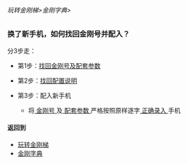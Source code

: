 ###### 玩转金刚梯>金刚字典>
### 换了新手机，如何找回金刚号并配入？
分3步走：

- 第1步：[找回金刚号及配套参数](https://github.com/a2zitpro/web/blob/master/LadderFree/kkDictionary/TheKKIDsParametersGetBack.md)

- 第2步：[找回配置说明](https://github.com/a2zitpro/web/blob/master/LadderFree/A.md)

- 第3步：配入新手机
  - 将[ 金刚号 ](https://github.com/a2zitpro/web/blob/master/LadderFree/kkDictionary/KKID.md)及[ 配套参数 ](https://github.com/a2zitpro/web/blob/master/LadderFree/kkDictionary/KKIDsParameters.md)严格按照原样逐字[ 正确录入 ](https://github.com/a2zitpro/web/blob/master/LadderFree/kkDictionary/ConsiderationsWhileConfigureKKID.md)手机

#### 返回到
- [玩转金刚梯](https://github.com/a2zitpro/web/blob/master/LadderFree/A.md)
- [金刚字典](https://github.com/a2zitpro/web/blob/master/LadderFree/kkDictionary/KKDictionary.md)

